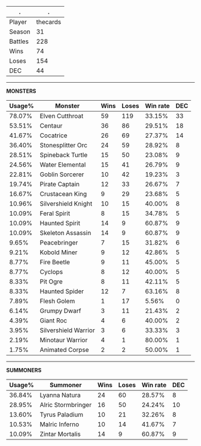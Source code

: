 .|.
|-|-
Player|thecards
Season|31
Battles|228
Wins|74
Loses|154
DEC|44

---
**MONSTERS**

Usage%|Monster|Wins|Loses|Win rate|DEC|
-|-|-|-|-|-|
78.07%|Elven Cutthroat|59|119|33.15%|33|
53.51%|Centaur|36|86|29.51%|18|
41.67%|Cocatrice|26|69|27.37%|14|
36.40%|Stonesplitter Orc|24|59|28.92%|8|
28.51%|Spineback Turtle|15|50|23.08%|9|
24.56%|Water Elemental|15|41|26.79%|9|
22.81%|Goblin Sorcerer|10|42|19.23%|3|
19.74%|Pirate Captain|12|33|26.67%|7|
16.67%|Crustacean King|9|29|23.68%|5|
10.96%|Silvershield Knight|10|15|40.00%|8|
10.09%|Feral Spirit|8|15|34.78%|5|
10.09%|Haunted Spirit|14|9|60.87%|9|
10.09%|Skeleton Assassin|14|9|60.87%|9|
9.65%|Peacebringer|7|15|31.82%|6|
9.21%|Kobold Miner|9|12|42.86%|5|
8.77%|Fire Beetle|9|11|45.00%|5|
8.77%|Cyclops|8|12|40.00%|5|
8.33%|Pit Ogre|8|11|42.11%|5|
8.33%|Haunted Spider|12|7|63.16%|8|
7.89%|Flesh Golem|1|17|5.56%|0|
6.14%|Grumpy Dwarf|3|11|21.43%|2|
4.39%|Giant Roc|4|6|40.00%|2|
3.95%|Silvershield Warrior|3|6|33.33%|3|
2.19%|Minotaur Warrior|4|1|80.00%|1|
1.75%|Animated Corpse|2|2|50.00%|1|

---
**SUMMONERS**

Usage%|Summoner|Wins|Loses|Win rate|DEC|
-|-|-|-|-|-|
36.84%|Lyanna Natura|24|60|28.57%|8|
28.95%|Alric Stormbringer|16|50|24.24%|10|
13.60%|Tyrus Paladium|10|21|32.26%|8|
10.53%|Malric Inferno|10|14|41.67%|7|
10.09%|Zintar Mortalis|14|9|60.87%|9|
